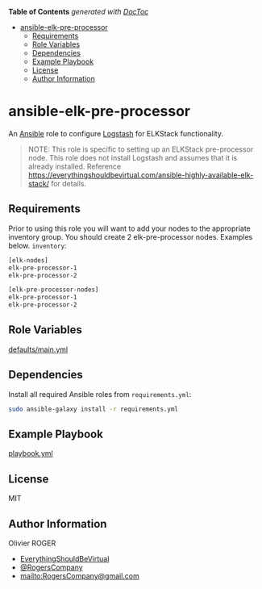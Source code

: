 <!-- START doctoc generated TOC please keep comment here to allow auto update -->
<!-- DON'T EDIT THIS SECTION, INSTEAD RE-RUN doctoc TO UPDATE -->
**Table of Contents**  *generated with [DocToc](https://github.com/thlorenz/doctoc)*

- [ansible-elk-pre-processor](#ansible-elk-pre-processor)
  - [Requirements](#requirements)
  - [Role Variables](#role-variables)
  - [Dependencies](#dependencies)
  - [Example Playbook](#example-playbook)
  - [License](#license)
  - [Author Information](#author-information)

<!-- END doctoc generated TOC please keep comment here to allow auto update -->

# ansible-elk-pre-processor

An [Ansible](https://www.ansible.com) role to configure [Logstash](https://www.elastic.co/products/logstash)
for ELKStack functionality.

> NOTE: This role is specific to setting up an ELKStack pre-processor node. This
> role does not install Logstash and assumes that it is already installed.
> Reference <https://everythingshouldbevirtual.com/ansible-highly-available-elk-stack/>
> for details.

## Requirements

Prior to using this role you will want to add your nodes to the appropriate
inventory group. You should create 2 elk-pre-processor nodes. Examples below.
`inventory`:

```bash
[elk-nodes]
elk-pre-processor-1
elk-pre-processor-2

[elk-pre-processor-nodes]
elk-pre-processor-1
elk-pre-processor-2
```

## Role Variables

[defaults/main.yml](defaults/main.yml)

## Dependencies

Install all required Ansible roles from `requirements.yml`:

```bash
sudo ansible-galaxy install -r requirements.yml
```

## Example Playbook

[playbook.yml](playbook.yml)

## License

MIT

## Author Information

Olivier ROGER

-   [EverythingShouldBeVirtual](http://everythingshouldbevirtual.com)
-   [@RogersCompany](https://www.twitter.com/RogersCompany)
-   <mailto:RogersCompany@gmail.com>
